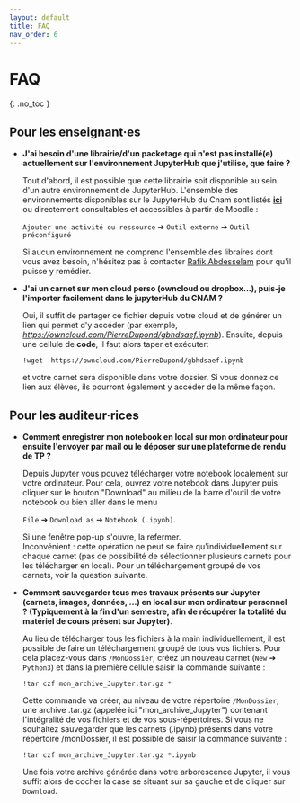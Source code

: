 ```yaml
---
layout: default
title: FAQ
nav_order: 6
---
```


# FAQ
{: .no_toc }

## Pour les enseignant·es

- **J'ai besoin d'une librairie/d'un packetage qui n'est pas installé(e) actuellement sur l'environnement JupyterHub que j'utilise, que faire ?**  

  Tout d'abord, il est possible que cette librairie soit disponible au sein d'un autre environnement de JupyterHub. L'ensemble des environnements disponibles sur le JupyterHub du Cnam sont listés [**ici**](https://jhub.cnam.fr/doc/pages/presentation/environnements/) ou directement consultables et accessibles à partir de Moodle : 
  
  `Ajouter une activité ou ressource` ➔ `Outil externe` ➔ `Outil préconfiguré`

  Si aucun environnement ne comprend l'ensemble des libraires dont vous avez besoin, n'hésitez pas à contacter <a href="mailto:rafik.abdesselam@lecnam.net">Rafik Abdesselam</a> pour qu'il puisse y remédier.


- **J'ai un carnet sur mon cloud perso (owncloud ou dropbox...), puis-je l'importer facilement dans le jupyterHub du CNAM ?**  

  Oui, il suffit de partager ce fichier depuis votre cloud et de générer un lien qui permet d'y accéder (par exemple, *https://owncloud.com/PierreDupond/gbhdsaef.ipynb*).
  Ensuite, depuis une cellule de **code**, il faut alors taper et exécuter:

  `!wget  https://owncloud.com/PierreDupond/gbhdsaef.ipynb`

  et votre carnet sera disponible dans votre dossier. Si vous donnez ce lien aux élèves, ils pourront également y accéder de la même façon.



## Pour les auditeur·rices

- **Comment enregistrer mon notebook en local sur mon ordinateur pour ensuite l'envoyer par mail ou le déposer sur une plateforme de rendu de TP ?**  

  Depuis Jupyter vous pouvez télécharger votre notebook localement sur votre ordinateur. Pour cela, ouvrez votre notebook dans Jupyter puis cliquer sur le bouton "Download" au milieu de la barre d'outil de votre notebook ou bien aller dans le menu 

  `File` ➔ `Download as` ➔ `Notebook (.ipynb)`.   

   Si une fenêtre pop-up s'ouvre, la refermer.  
   Inconvénient : cette opération ne peut se faire qu'individuellement sur chaque carnet (pas de possibilité de sélectionner plusieurs carnets pour les télécharger en local). Pour un téléchargement groupé de vos carnets, voir la question suivante.

- **Comment sauvegarder tous mes travaux présents sur Jupyter (carnets, images, données, ...) en local sur mon ordinateur personnel ? (Typiquement à la fin d'un semestre, afin de récupérer la totalité du matériel de cours présent sur Jupyter)**.  
   
  Au lieu de télécharger tous les fichiers à la main individuellement, il est possible de faire un téléchargement groupé de tous vos fichiers. Pour cela placez-vous dans `/MonDossier`, créez un nouveau carnet (`New` ➔ `Python3`) et dans la première cellule saisir la commande suivante :

  `!tar czf mon_archive_Jupyter.tar.gz *`

  Cette commande va créer, au niveau de votre répertoire `/MonDossier`, une archive .tar.gz (appelée ici "mon_archive_Jupyter") contenant l'intégralité de vos fichiers et de vos sous-répertoires. Si vous ne souhaitez sauvegarder que les carnets (.ipynb) présents dans votre répertoire /monDossier, il est possible de saisir la commande suivante :

  `!tar czf mon_archive_Jupyter.tar.gz *.ipynb`

  Une fois votre archive générée dans votre arborescence Jupyter, il vous suffit alors de cocher la case se situant sur sa gauche et de cliquer sur `Download`.

